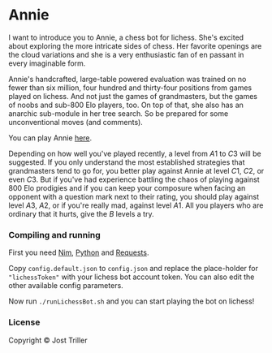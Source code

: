 # Annie

I want to introduce you to Annie, a chess bot for lichess. She's excited about exploring the more intricate sides of chess. Her favorite openings are the cloud variations and she is a very enthusiastic fan of en passant in every imaginable form.

Annie's handcrafted, large-table powered evaluation was trained on no fewer than six million, four hundred and thirty-four positions from games played on lichess.
And not just the games of grandmasters, but the games of noobs and sub-800 Elo players, too. On top of that, she also has an anarchic sub-module in her tree search. So be prepared for some unconventional moves (and comments).

You can play Annie [here](https://lichess.org/@/Annie_Archy).

Depending on how well you've played recently, a level from $A1$ to $C3$ will be suggested. If you only understand the most established strategies that grandmasters tend to go for, you better play against Annie at level $C1$, $C2$, or even $C3$. But if you've had experience battling the chaos of playing against 800 Elo prodigies and if you can keep your composure when facing an opponent with a question mark next to their rating, you should play against level $A3$, $A2$, or if you're really mad, against level $A1$. All you players who are ordinary that it hurts, give the $B$ levels a try.

### Compiling and running

First you need [Nim](https://nim-lang.org/), [Python](https://www.python.org/) and [Requests](https://pypi.org/project/requests/).

Copy `config.default.json` to `config.json` and replace the place-holder for `"lichessToken"` with your lichess bot account token. You can also edit the other available config parameters.

Now run `./runLichessBot.sh` and you can start playing the bot on lichess!

### License

Copyright © Jost Triller
